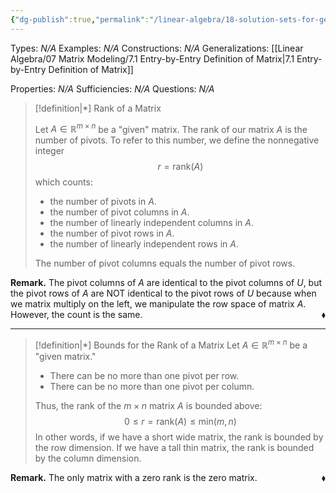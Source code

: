 ```yaml
---
{"dg-publish":true,"permalink":"/linear-algebra/18-solution-sets-for-general-linear-systems/18-10-rank-of-a-matrix/","tags":["Type/Definition","Topic/Linear_Algebra"]}
---
```


Types: *N/A*
Examples: *N/A*
Constructions: *N/A*
Generalizations: [[Linear Algebra/07 Matrix Modeling/7.1 Entry-by-Entry Definition of Matrix\|7.1 Entry-by-Entry Definition of Matrix]]

Properties: *N/A*
Sufficiencies: *N/A*
Questions: *N/A*

> [!definition|*] Rank of a Matrix
> 
> Let $A \in \mathbb{R}^{m \times n}$ be a "given" matrix. The rank of our matrix $A$ is the number of pivots. To refer to this number, we define the nonnegative integer
> $$
> r = \text{rank}(A)
> $$
> which counts:
> - the number of pivots in $A$.
> - the number of pivot columns in $A$.
> - the number of linearly independent columns in $A$.
> - the number of pivot rows in $A$.
> - the number of linearly independent rows in $A$.
> 
> The number of pivot columns equals the number of pivot rows.

**Remark.** The pivot columns of $A$ are identical to the pivot columns of $U$, but the pivot rows of $A$ are NOT identical to the pivot rows of $U$ because when we matrix multiply on the left, we manipulate the row space of matrix $A$. However, the count is the same.
 <span style='float:right;'>$\blacklozenge$</span>

---

> [!definition|*] Bounds for the Rank of a Matrix
> Let $A \in \mathbb{R}^{m \times n}$ be a "given matrix."
> - There can be no more than one pivot per row.
> - There can be no more than one pivot per column.
> 
> Thus, the rank of the $m \times n$ matrix $A$ is bounded above:
> $$0 \leq r = \text{rank}(A)\leq \text{min}(m,n)$$
> In other words, if we have a short wide matrix, the rank is bounded by the row dimension. If we have a tall thin matrix, the rank is bounded by the column dimension.
> 

**Remark.** The only matrix with a zero rank is the zero matrix.
 <span style='float:right;'>$\blacklozenge$</span>